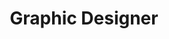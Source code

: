---
layout: experience
title: Graphic Designer
description: SwingBeats is a startup created by Santa Clara University students, designing Haptic Feedback Ankle Bracelets (HFABs) to help dancers improve by signaling when to perform certain steps and providing feedback on accuracy and practice time. By integrating technology with dance, SwingBeats offers valuable insights into student progress for both dancers and instructors. I am part of the front end team and use Figma to design the main SwingBeats website's look and layout. I plan to digitally draw all icons and work with other front end members to implement my design using CSS, HTML, and JavaScript. Pictured below are the HFABs.
image: /assets/images/swingbeats.jpg
---